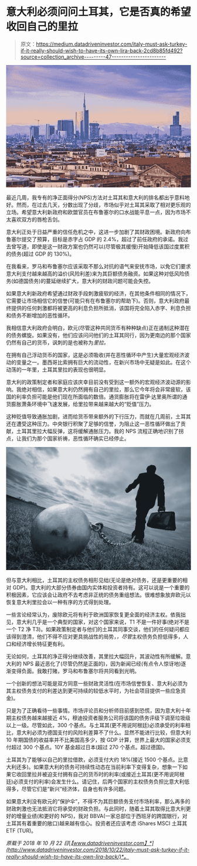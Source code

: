 # 意大利必须问问土耳其，它是否真的希望收回自己的里拉

> 原文：<https://medium.datadriveninvestor.com/italy-must-ask-turkey-if-it-really-should-wish-to-have-its-own-lira-back-2cd8b85fd492?source=collection_archive---------47----------------------->

![](img/0480a23f8e526055a75d28cc13ffe115.png)

最近几周，我专有的净正面得分(NPS)方法对土耳其和意大利的排名都出乎意料地好。然而，在过去几天，分数出现了分歧，市场似乎对土耳其采取了相对更乐观的立场。希望意大利新政府和欧盟官员在布鲁塞尔的口水战能平息一点，因为市场不太喜欢双方的唇枪舌剑。

意大利正处于日益严重的信任危机之中，这进一步加剧了其财政困境。新政府向布鲁塞尔提交了预算，目标是赤字占 GDP 的 2.4%，超过了前任政府的承诺。我过去曾写道，即使是这一财政方案也仍然可以(尽管极其缓慢)开始降低该国过度累积的债务(超过 GDP 的 130%)。

在我看来，罗马和布鲁塞尔应该采取不那么对抗的语气来安抚市场，以免它们要求意大利支付越来越高的溢价(风险利差)来为其巨额债务融资。如果这种对低风险债务(如德国债务)的蔓延继续扩大，意大利的财政问题可能会失控。

如果意大利新政府希望通过财政手段刺激疲软的经济，在其他条件相同的情况下，它需要让市场相信它的信誉(可能只有在布鲁塞尔的帮助下)。否则，意大利政府最终提供的任何刺激都将被更高的利息负担所抵消，该国将完全陷入赤字、利息负担和债务不断增加的恶性循环。

我相信意大利政府会明白，欧元(尽管这种共同货币有种种缺点)正在遏制这种潜在的债务螺旋。如果没有，他们应该问问他们的土耳其同行，因为更南边的那个国家仍然有自己的货币，讽刺的是也被称为*里拉。*

在拥有自己浮动货币的国家，这是必须吸收(并在恶性循环中产生)大量宏观经济波动的变量之一。墨西哥比索拥有巨大的流动性，在新兴市场中无疑是如此。在这个动荡的一年里，土耳其里拉的表现也很明显。

意大利的政策制定者和家庭应该庆幸目前没有受到这一额外的宏观经济波动源的影响。我绝对相信，如果意大利仍然拥有自己的里拉，那么它今年将会非常疲软，该国的利率负担可能是他们现在所面临的数倍。通货膨胀将在雷伊·达里奥所谓的通货膨胀萧条环境中飞速发展，给里拉带来越来越大的“贬值”压力。

这种贬值导致通胀加剧，进而给货币带来额外的下行压力，而就在几周前，土耳其还在遭受这种压力。中央银行积聚了足够的信誉，为阻止这一恶性循环做出了贡献，土耳其里拉大幅反弹，这将缓解通胀压力。我的 NPS 流程正确地识别了拐点，让我们为那个国家祈祷，恶性循环确实已经停止。

![](img/0dbd29c8dfe595cbe45839643489d3c4.png)

但与意大利相比，土耳其的主权债务相形见绌(无论是绝对债务，还是更重要的相对 GDP)。意大利的大部分债券由国内实体和投资者持有。这可以说是一个重要的积极因素，它应该会让政府不去考虑非正统的债务重组想法。很难想象放弃欧元以恢复意大利里拉会以一种有序的方式得到处理。

一些言论经常认为，废除欧元将有利于欧洲国家恢复更全面的经济主权。依我拙见，意大利几乎是一个典型的国家，对这个国家来说，T1 不是一件好事(绝对不是一个 T2 净 T3)。如果政策制定者与他们的土耳其同事交谈，他们的任何疑问都应该得到澄清，他们不得不应对更具挑战性的局势，*，尽管*主权债务负担低得多，人口和经济增长特征更有利。

无论如何，土耳其的净正得分继续改善，其里拉大幅回升，其波动性有所缓解。意大利的 NPS 最近恶化了(尽管仍然是正面的)，因为新闻已经(有点令人惊讶地)逐渐变得负面。我敢打赌，罗马和布鲁塞尔将共同看到光明。

一个创新的想法可能是双方同意一些财政灵活性(在市场信誉恢复、意大利必须为其主权债务支付的利差达到更可持续的较低水平时，为社会项目提供一些应急资金)。

只是为了正确看待一些事情。市场评论员和分析师目前感到恐慌，因为意大利十年期主权债务越来越接近 4%，穆迪投资者服务公司将该国的债务评级下调至垃圾级以上一级。尽管如此，300 个基点。与土耳其(更不用说阿根廷)必须承受的利率相比，意大利必须为德国支付的风险利差算不了什么。显然不能进行比较，但意大利 10 年期国债的收益率并不比美国高多少，按 GDP 计算，世界上最大的国家必须支付超过 300 个基点。10Y 基金超过日本(超过 270 个基点。超过德国)。

土耳其为了能够以自己的里拉借款，必须支付大约 18%(接近 1500 个基点。比意大利还多)。如果意大利的债务可持续性动态在当前利率下变得复杂，想象一下如果它收回里拉并被迫支付拥有自己的货币时的利率(或接近土耳其(更不用说阿根廷)必须支付的利率)会发生什么。请记住，后两个国家的主权债务负担比意大利低得多，尽管它们是“新兴”经济体，自身也有许多问题。

如果意大利没有欧元的“保护伞”，不得不为其巨额债务支付市场利率，那么再多的财政刺激也无法抵消它将承受的财政负担。与此同时，随着土耳其取得比意大利更好的增量业绩(和更好的 NPS)，我对 BBVA(一家总部位于西班牙的跨国银行，对土耳其有着重要的敞口)越来越有信心。投资者还应该考虑 iShares MSCI 土耳其 ETF (TUR)。

*原载于 2018 年 10 月 22 日*[*【www.datadriveninvestor.com】*](http://www.datadriveninvestor.com/2018/10/22/italy-must-ask-turkey-if-it-really-should-wish-to-have-its-own-lira-back/)*。*